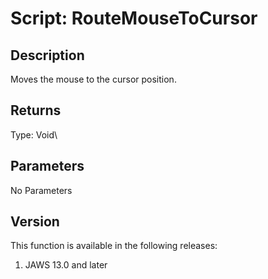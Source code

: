 # Script: RouteMouseToCursor

## Description

Moves the mouse to the cursor position.

## Returns

Type: Void\

## Parameters

No Parameters

## Version

This function is available in the following releases:

1.  JAWS 13.0 and later
